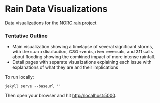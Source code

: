 # Rain Data Visualizations

Data visualizations for the [NORC rain project](https://github.com/NORCatUofC/rain)

### Tentative Outline

* Main visualization showing a timelapse of several significant storms, with
the storm distribution, CSO events, river reversals, and 311 calls about flooding
showing the combined impact of more intense rainfall.
* Detail pages with separate visualizations explaining each issue with explanations
of what they are and their implications

To run locally:

`jekyll serve --baseurl ''`

Then open your browser and hit [http://localhost:5000](http://localhost:5000).
